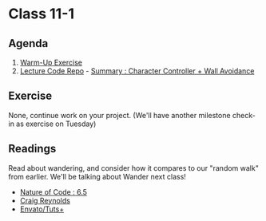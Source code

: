# Class 11-1

## Agenda

1. [Warm-Up Exercise](https://docs.google.com/document/d/1npfCSRM9wEvKEalWPgMvgkd5bNAn1o4OKPytIfY2XP0)
1. [Lecture Code Repo](https://github.com/IGME-202-17F6/lecture-code-wall-keep) - [Summary : Character Controller + Wall Avoidance](https://docs.google.com/presentation/d/1mOUOMGq22Fp-mzwDzkzIVCCk0DTddOZv278hgCSZOOk)

## Exercise

None, continue work on your project. (We'll have another milestone check-in as exercise on Tuesday)

## Readings

Read about wandering, and consider how it compares to our "random walk" from earlier. We'll be talking about Wander next class!

* [Nature of Code : 6.5](http://natureofcode.com/book/chapter-6-autonomous-agents/#chapter06_section5)
* [Craig Reynolds](http://www.red3d.com/cwr/steer/Wander.html)
* [Envato/Tuts+](https://gamedevelopment.tutsplus.com/tutorials/understanding-steering-behaviors-wander--gamedev-1624)
